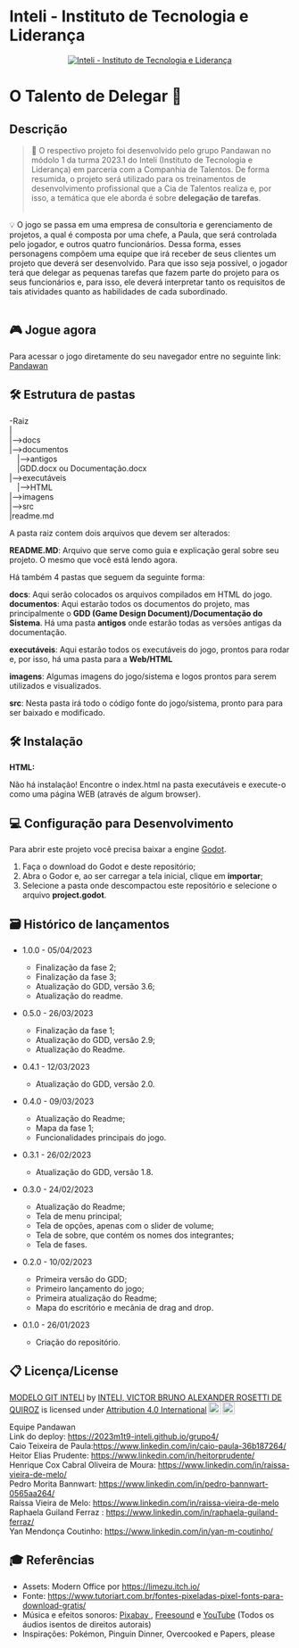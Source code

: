 # Inteli - Instituto de Tecnologia e Liderança 


<p align="center">
<a href= "https://www.inteli.edu.br/"><img src="https://www.inteli.edu.br/wp-content/uploads/2021/08/20172028/marca_1-2.png" alt="Inteli - Instituto de Tecnologia e Liderança" border="0"></a>
</p>

# O Talento de Delegar 📝

## Descrição

> 📜 O respectivo projeto foi desenvolvido pelo grupo Pandawan no módolo 1 da turma 2023.1 do Inteli (Instituto de Tecnologia e Liderança) em parceria com a Companhia de Talentos. De forma resumida, o projeto será utilizado para os treinamentos de desenvolvimento profissional que a Cia de Talentos realiza e, por isso, a temática que ele aborda é sobre <strong>delegação de tarefas</strong>.
<br><br>
<p align="center">
</p>


💡 O jogo se passa em uma empresa de consultoria e gerenciamento de projetos, a qual é composta por uma chefe, a Paula, que será controlada pelo jogador, e outros quatro funcionários. Dessa forma, esses personagens compõem uma equipe que irá receber de seus clientes um projeto que deverá ser desenvolvido. Para que isso seja possível, o jogador terá que delegar as pequenas tarefas que fazem parte do projeto para os seus funcionários e, para isso, ele deverá interpretar tanto os requisitos de tais atividades quanto as habilidades de cada subordinado. 
<br><br>

## 🎮 Jogue agora

Para acessar o jogo diretamente do seu navegador entre no seguinte link: [Pandawan](https://2023m1t9-inteli.github.io/grupo4/)

## 🛠 Estrutura de pastas

-Raiz<br>
|<br>
|-->docs<br>
|-->documentos<br>
  &emsp;|-->antigos<br>
  &emsp;|GDD.docx ou Documentação.docx<br>
|-->executáveis<br>
  &emsp;|-->HTML<br>
|-->imagens<br>
|-->src<br>
|readme.md<br>

A pasta raiz contem dois arquivos que devem ser alterados:

<b>README.MD</b>: Arquivo que serve como guia e explicação geral sobre seu projeto. O mesmo que você está lendo agora.

Há também 4 pastas que seguem da seguinte forma:

<b>docs</b>: Aqui serão colocados os arquivos compilados em HTML do jogo.
<b>documentos</b>: Aqui estarão todos os documentos do projeto, mas principalmente o <b>GDD (Game Design Document)/Documentação do Sistema</b>. Há uma pasta <b>antigos</b> onde estarão todas as versões antigas da documentação.

<b>executáveis</b>: Aqui estarão todos os executáveis do jogo, prontos para rodar e, por isso, há uma pasta para a <b>Web/HTML</b>

<b>imagens</b>: Algumas imagens do jogo/sistema e logos prontos para serem utilizados e visualizados.

<b>src</b>: Nesta pasta irá todo o código fonte do jogo/sistema, pronto para para ser baixado e modificado.

## 🛠 Instalação

<b>HTML:</b>

Não há instalação!
Encontre o index.html na pasta executáveis e execute-o como uma página WEB (através de algum browser).

## 💻 Configuração para Desenvolvimento

Para abrir este projeto você precisa baixar a engine <a href="https://godotengine.org/download">Godot</a>.

1. Faça o download do Godot e deste repositório;
2. Abra o Godor e, ao ser carregar a tela inicial, clique em **importar**;
3. Selecione a pasta onde descompactou este repositório e selecione o arquivo **project.godot**.

## 🗃 Histórico de lançamentos

* 1.0.0 - 05/04/2023
    * Finalização da fase 2;
    * Finalização da fase 3;
    * Atualização do GDD, versão 3.6;
    * Atualização do readme.
  
* 0.5.0 - 26/03/2023 
    * Finalização da fase 1;
    * Atualização do GDD, versão 2.9;
    * Atualização do Readme.
    
* 0.4.1 - 12/03/2023 
    * Atualização do GDD, versão 2.0.
    
* 0.4.0 - 09/03/2023 
    * Atualização do Readme;
    * Mapa da fase 1;
    * Funcionalidades principais do jogo. 
    
* 0.3.1 - 26/02/2023
    * Atualização do GDD, versão 1.8.
    
* 0.3.0 - 24/02/2023
    * Atualização do Readme;
    * Tela de menu principal;
    * Tela de opções, apenas com o slider de volume;
    * Tela de sobre, que contém os nomes dos integrantes;
    * Tela de fases.
    
* 0.2.0 - 10/02/2023
    * Primeira versão do GDD;
    * Primeiro lançamento do jogo;
    * Primeira atualização do Readme;
    * Mapa do escritório e mecânia de drag and drop.
    
* 0.1.0 - 26/01/2023
    * Criação do repositório. 

## 📋 Licença/License

<p xmlns:cc="http://creativecommons.org/ns#" xmlns:dct="http://purl.org/dc/terms/"><a property="dct:title" rel="cc:attributionURL" href="https://github.com/Spidus/Teste_Final_1">MODELO GIT INTELI</a> by <a rel="cc:attributionURL dct:creator" property="cc:attributionName" href="https://www.yggbrasil.com.br/vr">INTELI, VICTOR BRUNO ALEXANDER ROSETTI DE QUIROZ</a> is licensed under <a href="http://creativecommons.org/licenses/by/4.0/?ref=chooser-v1" target="_blank" rel="license noopener noreferrer" style="display:inline-block;">Attribution 4.0 International<img style="height:22px!important;margin-left:3px;vertical-align:text-bottom;" src="https://mirrors.creativecommons.org/presskit/icons/cc.svg?ref=chooser-v1"><img style="height:22px!important;margin-left:3px;vertical-align:text-bottom;" src="https://mirrors.creativecommons.org/presskit/icons/by.svg?ref=chooser-v1"></a></p>
<p> Equipe Pandawan </br>
    Link do deploy: <a href=https://2023m1t9-inteli.github.io/grupo4/>https://2023m1t9-inteli.github.io/grupo4/</a> </br>
    Caio Teixeira de Paula:<a href=https://www.linkedin.com/in/caio-paula-36b187264/>https://www.linkedin.com/in/caio-paula-36b187264/</a> </br>
    Heitor Elias Prudente: <a href=https://www.linkedin.com/in/heitorprudente/>https://www.linkedin.com/in/heitorprudente/</a> </br>
    Henrique Cox Cabral Oliveira de Moura: <a href=https://www.linkedin.com/in/raissa-vieira-de-melo/>https://www.linkedin.com/in/raissa-vieira-de-melo/</a> </br>
    Pedro Morita Bannwart: <a href=https://www.linkedin.com/in/pedro-bannwart-0565aa264/>https://www.linkedin.com/in/pedro-bannwart-0565aa264/</a> </br>
    Raíssa Vieira de Melo: <a href=https://www.linkedin.com/in/raissa-vieira-de-melo>https://www.linkedin.com/in/raissa-vieira-de-melo</a> </br>
    Raphaela Guiland Ferraz : <a href=https://www.linkedin.com/in/raphaela-guiland-ferraz/>https://www.linkedin.com/in/raphaela-guiland-ferraz/</a> </br>
    Yan Mendonça Coutinho: <a href=https://www.linkedin.com/in/yan-m-coutinho/>https://www.linkedin.com/in/yan-m-coutinho/</a> </p>

## 🎓 Referências

* Assets: Modern Office por https://limezu.itch.io/
* Fonte: https://www.tutoriart.com.br/fontes-pixeladas-pixel-fonts-para-download-gratis/
* Música e efeitos sonoros: <a href="https://pixabay.com/"> Pixabay </a>, <a href="https://freesound.org/">Freesound</a> e <a href="https://www.youtube.com/watch?v=unFxvHCoJQQ&feature=youtu.be">YouTube</a> (Todos os áudios isentos de direitos autorais)
* Inspirações: Pokémon, Pinguin Dinner, Overcooked e Papers, please
